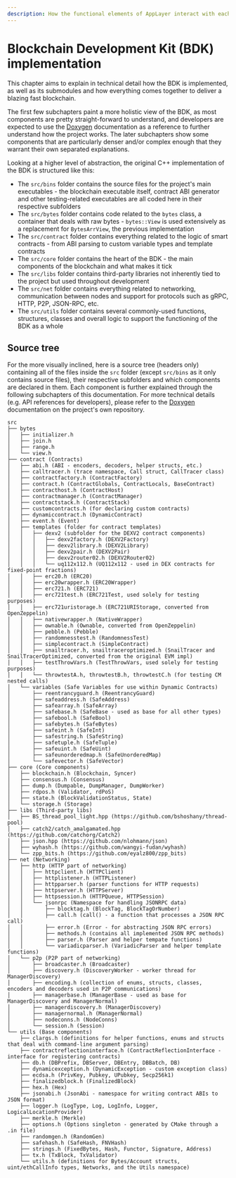 ```yaml
---
description: How the functional elements of AppLayer interact with each other.
---
```


# Blockchain Development Kit (BDK) implementation

This chapter aims to explain in technical detail how the BDK is implemented, as well as its submodules and how everything comes together to deliver a blazing fast blockchain.

The first few subchapters paint a more holistic view of the BDK, as most components are pretty straight-forward to understand, and developers are expected to use the [Doxygen](https://doxygen.nl) documentation as a reference to further understand how the project works. The later subchapters show some components that are particularly denser and/or complex enough that they warrant their own separated explanations.

Looking at a higher level of abstraction, the original C++ implementation of the BDK is structured like this:

* The `src/bins` folder contains the source files for the project's main executables - the blockchain executable itself, contract ABI generator and other testing-related executables are all coded here in their respective subfolders
* The `src/bytes` folder contains code related to the `bytes` class, a container that deals with raw bytes - `bytes::View` is used extensively as a replacement for `BytesArrView`, the previous implementation
* The `src/contract` folder contains everything related to the logic of smart contracts - from ABI parsing to custom variable types and template contracts
* The `src/core` folder contains the heart of the BDK - the main components of the blockchain and what makes it tick
* The `src/libs` folder contains third-party libraries not inherently tied to the project but used throughout development
* The `src/net` folder contains everything related to networking, communication between nodes and support for protocols such as gRPC, HTTP, P2P, JSON-RPC, etc.
* The `src/utils` folder contains several commonly-used functions, structures, classes and overall logic to support the functioning of the BDK as a whole

## Source tree

For the more visually inclined, here is a source tree (headers only) containing all of the files inside the `src` folder (except `src/bins` as it only contains source files), their respective subfolders and which components are declared in them. Each component is further explained through the following subchapters of this documentation. For more technical details (e.g. API references for developers), please refer to the [Doxygen](https://www.doxygen.nl) documentation on the project's own repository.

```
src
├── bytes
│   ├── initializer.h
│   ├── join.h
│   ├── range.h
│   └── view.h
├── contract (Contracts)
│   ├── abi.h (ABI - encoders, decoders, helper structs, etc.)
│   ├── calltracer.h (trace namespace, Call struct, CallTracer class)
│   ├── contractfactory.h (ContractFactory)
│   ├── contract.h (ContractGlobals, ContractLocals, BaseContract)
│   ├── contracthost.h (ContractHost)
│   ├── contractmanager.h (ContractManager)
│   ├── contractstack.h (ContractStack)
│   ├── customcontracts.h (for declaring custom contracts)
│   ├── dynamiccontract.h (DynamicContract)
│   ├── event.h (Event)
│   ├── templates (folder for contract templates)
│   │   ├── dexv2 (subfolder for the DEXV2 contract components)
│   │   │   ├── dexv2factory.h (DEXV2Factory)
│   │   │   ├── dexv2library.h (DEXV2Library)
│   │   │   ├── dexv2pair.h (DEXV2Pair)
│   │   │   ├── dexv2router02.h (DEXV2Router02)
│   │   │   └── uq112x112.h (UQ112x112 - used in DEX contracts for fixed-point fractions)
│   │   ├── erc20.h (ERC20)
│   │   ├── erc20wrapper.h (ERC20Wrapper)
│   │   ├── erc721.h (ERC721)
│   │   ├── erc721test.h (ERC721Test, used solely for testing purposes)
│   │   ├── erc721uristorage.h (ERC721URIStorage, converted from OpenZeppelin)
│   │   ├── nativewrapper.h (NativeWrapper)
│   │   ├── ownable.h (Ownable, converted from OpenZeppelin)
│   │   ├── pebble.h (Pebble)
│   │   ├── randomnesstest.h (RandomnessTest)
│   │   ├── simplecontract.h (SimpleContract)
│   │   ├── snailtracer.h, snailtraceroptimized.h (SnailTracer and SnailTracerOptimized, converted from the original EVM impl)
│   │   ├── testThrowVars.h (TestThrowVars, used solely for testing purposes)
│   │   └── throwtestA.h, throwtestB.h, throwtestC.h (for testing CM nested calls)
│   └── variables (Safe Variables for use within Dynamic Contracts)
│       ├── reentrancyguard.h (ReentrancyGuard)
│       ├── safeaddress.h (SafeAddress)
│       ├── safearray.h (SafeArray)
│       ├── safebase.h (SafeBase - used as base for all other types)
│       ├── safebool.h (SafeBool)
│       ├── safebytes.h (SafeBytes)
│       ├── safeint.h (SafeInt)
│       ├── safestring.h (SafeString)
│       ├── safetuple.h (SafeTuple)
│       ├── safeuint.h (SafeUint)
│       ├── safeunorderedmap.h (SafeUnorderedMap)
│       └── safevector.h (SafeVector)
├── core (Core components)
│   ├── blockchain.h (Blockchain, Syncer)
│   ├── consensus.h (Consensus)
│   ├── dump.h (Dumpable, DumpManager, DumpWorker)
│   ├── rdpos.h (Validator, rdPoS)
│   ├── state.h (BlockValidationStatus, State)
│   └── storage.h (Storage)
├── libs (Third-party libs)
│   ├── BS_thread_pool_light.hpp (https://github.com/bshoshany/thread-pool)
│   ├── catch2/catch_amalgamated.hpp (https://github.com/catchorg/Catch2)
│   ├── json.hpp (https://github.com/nlohmann/json)
│   ├── wyhash.h (https://github.com/wangyi-fudan/wyhash)
│   └── zpp_bits.h (https://github.com/eyalz800/zpp_bits)
├── net (Networking)
│   ├── http (HTTP part of networking)
│   │   ├── httpclient.h (HTTPClient)
│   │   ├── httplistener.h (HTTPListener)
│   │   ├── httpparser.h (parser functions for HTTP requests)
│   │   ├── httpserver.h (HTTPServer)
│   │   ├── httpsession.h (HTTPQueue, HTTPSession)
│   │   └── jsonrpc (Namespace for handling JSONRPC data)
│   │       ├── blocktag.h (BlockTag, BlockTagOrNumber)
│   │       ├── call.h (call() - a function that processes a JSON RPC call)
│   │       ├── error.h (Error - for abstracting JSON RPC errors)
│   │       ├── methods.h (contains all implemented JSON RPC methods)
│   │       ├── parser.h (Parser and helper tempate functions)
│   │       └── variadicparser.h (VariadicParser and helper template functions)
│   └── p2p (P2P part of networking)
│       ├── broadcaster.h (Broadcaster)
│       ├── discovery.h (DiscoveryWorker - worker thread for ManagerDiscovery)
│       ├── encoding.h (collection of enums, structs, classes, encoders and decoders used in P2P communications)
│       ├── managerbase.h (ManagerBase - used as base for ManagerDiscovery and ManagerNormal)
│       ├── managerdiscovery.h (ManagerDiscovery)
│       ├── managernormal.h (ManagerNormal)
│       ├── nodeconns.h (NodeConns)
│       └── session.h (Session)
└── utils (Base components)
    ├── clargs.h (definitions for helper functions, enums and structs that deal with command-line argument parsing)
    ├── contractreflectioninterface.h (ContractReflectionInterface - interface for registering contracts)
    ├── db.h (DBPrefix, DBServer, DBEntry, DBBatch, DB)
    ├── dynamicexception.h (DynamicException - custom exception class)
    ├── ecdsa.h (PrivKey, Pubkey, UPubkey, Secp256k1)
    ├── finalizedblock.h (FinalizedBlock)
    ├── hex.h (Hex)
    ├── jsonabi.h (JsonAbi - namespace for writing contract ABIs to JSON format)
    ├── logger.h (LogType, Log, LogInfo, Logger, LogicalLocationProvider)
    ├── merkle.h (Merkle)
    ├── options.h (Options singleton - generated by CMake through a .in file)
    ├── randomgen.h (RandomGen)
    ├── safehash.h (SafeHash, FNVHash)
    ├── strings.h (FixedBytes, Hash, Functor, Signature, Address)
    ├── tx.h (TxBlock, TxValidator)
    └── utils.h (definitions for Bytes/Account structs, uint/ethCallInfo types, Networks, and the Utils namespace)
```
